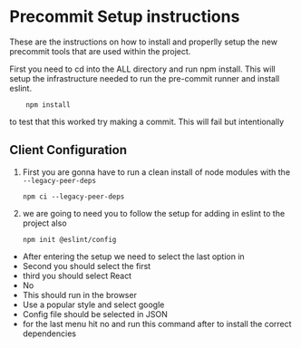 # Precommit Setup instructions

These are the instructions on how to install and properlly setup the new precommit tools that are used within the project.

First you need to cd into the ALL directory and run npm install. This will setup the infrastructure needed to run the pre-commit runner and install eslint.

        npm install

to test that this worked try making a commit. This will fail but intentionally

## Client Configuration

1.  First you are gonna have to run a clean install of node modules with the `--legacy-peer-deps`

        npm ci --legacy-peer-deps

2.  we are going to need you to follow the setup for adding in eslint to the project also

        npm init @eslint/config

- After entering the setup we need to select the last option in
- Second you should select the first
- third you should select React
- No
- This should run in the browser
- Use a popular style and select google
- Config file should be selected in JSON
- for the last menu hit no and run this command after to install the correct dependencies
